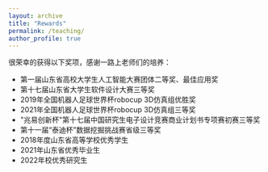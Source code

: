 ```yaml
---
layout: archive
title: "Rewards"
permalink: /teaching/
author_profile: true
---
```


很荣幸的获得以下奖项，感谢一路上老师们的培养：
- 第一届山东省高校大学生人工智能大赛团体二等奖、最佳应用奖
- 第十七届山东省大学生软件设计大赛三等奖
- 2019年全国机器人足球世界杯robocup 3D仿真组优胜奖
- 2021年全国机器人足球世界杯robocup 3D仿真组三等奖
- "兆易创新杯"第十七届中国研究生电子设计竞赛商业计划书专项赛初赛三等奖
- 第十一届“泰迪杯”数据挖掘挑战赛省级三等奖
- 2018年度山东省高等学校优秀学生
- 2021年山东省优秀毕业生
- 2022年校优秀研究生
